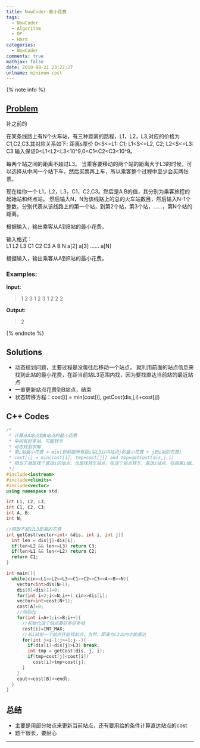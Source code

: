 ```yaml
---
title: NowCoder-最小花费
tags:
  - NowCoder
  - Algorithm
  - DP
  - Hard
categories:
  - NowCoder
comments: true
mathjax: false
date: 2019-09-21 23:27:27
urlname: minimum-cost
---
```


<meta name="referrer" content="no-referrer" />

{% note info %}
## [Problem](https://www.nowcoder.com/practice/e6df3e3005e34e2598b9b565cfe797c9?tpId=40&tqId=21354&tPage=2&rp=1&ru=%2Fta%2Fkaoyan&qru=%2Fta%2Fkaoyan%2Fquestion-ranking)   
补之前的

在某条线路上有N个火车站，有三种距离的路程，L1，L2，L3,对应的价格为C1,C2,C3.其对应关系如下: 距离s票价 0\<S<=L1: C1; L1\<S\<=L2, C2;  L2\<S<=L3: C3 输入保证0\<L1\<L2\<L3<10^9,0\<C1\<C2\<C3\<10^9。 

每两个站之间的距离不超过L3。 当乘客要移动的两个站的距离大于L3的时候，可以选择从中间一个站下车，然后买票再上车，所以乘客整个过程中至少会买两张票。

现在给你一个 L1，L2，L3，C1，C2,C3。然后是A B的值，其分别为乘客旅程的起始站和终点站。 然后输入N，N为该线路上的总的火车站数目，然后输入N-1个整数，分别代表从该线路上的第一个站，到第2个站，第3个站，……，第N个站的距离。

根据输入，输出乘客从A到B站的最小花费。

输入格式：  
L1  L2  L3  C1  C2  C3
A  B
N
a[2]
a[3]
……
a[N]

根据输入，输出乘客从A到B站的最小花费。

### Examples:
**Input:**
> 1 2 3 1 2 3
> 1 2
> 2
> 2
 
**Output:**
> 2

{% endnote %}
<!--more-->

## Solutions
- 动态规划问题，主要过程是没每往后移动一个站点， 就利用前面的站点信息来找到此站的最小花费，在距当前站L3范围内找，因为要找直达当前站的最近站点
- 一直更新站点花费到B站点，结束
- 状态转移方程：cost[i] = min(cost[i], getCost(dis,j,i)+cost[j])


## C++ Codes

```C++
/*
 * 计算从A站点到B站点的最小花费
 * 中间有好多站，可能转车
 * 动态规划求解
 * 第i站最小花费 = min(到前面所有距i站L3以内站点j的最小花费 + j到i站的花费)
 * cost[i] = min(cost[i], tmp+cost[j]) and tmp=getCost(dis,j,i)
 * 相当于就是找个直达i的站点，也是找转车站点，在这个站点转车，直达i站点，在距离i站L3以内选
 */
#include<iostream>
#include<climits>
#include<vector>
using namespace std;

int L1, L2, L3;
int C1, C2, C3;
int A, B;
int N;

//获取不超过L3距离的花费
int getCost(vector<int> &dis, int i, int j){
  int len = dis[j]-dis[i];
  if(len>L2 && len<=L3) return C3;
  if(len>L1 && len<=L2) return C2;
  return C1;
}

int main(){
  while(cin>>L1>>L2>>L3>>C1>>C2>>C3>>A>>B>>N){
    vector<int>dis(N+1);
    dis[0]=dis[1]=0;
    for(int i=2;i<=N;i++) cin>>dis[i];
    vector<int>cost(N+1);
    cost[A]=0;
    //向后dp
    for(int i=A+1;i<=B;i++){
      //初始化这个站点要好多好多钱
      cost[i]=INT_MAX;
      //从i站前一个站点往前找站点，当然，距离在L3以内才能直达
      for(int j=i-1;j>=1;j--){
        if(dis[i]-dis[j]>L3) break;
        int tmp = getCost(dis, j, i);
        if(tmp+cost[j]<cost[i])
          cost[i]=tmp+cost[j];
      }
    }
    cout<<cost[B]<<endl;
  }
}
```

## 总结
- 主要是用部分站点来更新当前站点，还有要用给的条件计算直达站点的cost
- 题干很长，要耐心

------
